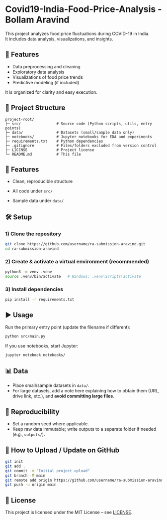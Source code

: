 # Covid19-India-Food-Price-Analysis - Bollam Aravind

This project analyzes food price fluctuations during COVID-19 in India.  
It includes data analysis, visualizations, and insights.

## 🚀 Features
- Data preprocessing and cleaning
- Exploratory data analysis
- Visualizations of food price trends
- Predictive modeling (if included)
    
It is organized for clarity and easy execution.

## 📁 Project Structure
```
project-root/
├─ src/                # Source code (Python scripts, utils, entry points)
├─ data/               # Datasets (small/sample data only)
├─ notebooks/          # Jupyter notebooks for EDA and experiments
├─ requirements.txt    # Python dependencies
├─ .gitignore          # Files/folders excluded from version control
├─ LICENSE             # Project license
└─ README.md           # This file
```

## 🚀 Features
- Clean, reproducible structure
- All code under `src/`

- Sample data under `data/`

## 🛠️ Setup

### 1) Clone the repository
```bash
git clone https://github.com/username/ra-submission-aravind.git
cd ra-submission-aravind
```

### 2) Create & activate a virtual environment (recommended)
```bash
python3 -m venv .venv
source .venv/bin/activate   # Windows: .venv\Scripts\activate
```

### 3) Install dependencies
```bash
pip install -r requirements.txt
```

## ▶️ Usage
Run the primary entry point (update the filename if different):
```bash
python src/main.py
```

If you use notebooks, start Jupyter:
```bash
jupyter notebook notebooks/
```

## 📊 Data
- Place small/sample datasets in `data/`.  
- For large datasets, add a note here explaining how to obtain them (URL, drive link, etc.), and **avoid committing large files**.

## 🧪 Reproducibility
- Set a random seed where applicable.
- Keep raw data immutable; write outputs to a separate folder if needed (e.g., `outputs/`).

## 🔁 How to Upload / Update on GitHub
```bash
git init
git add .
git commit -m "Initial project upload"
git branch -M main
git remote add origin https://github.com/username/ra-submission-aravind.git
git push -u origin main
```

## 📜 License
This project is licensed under the MIT License – see [LICENSE](LICENSE).
